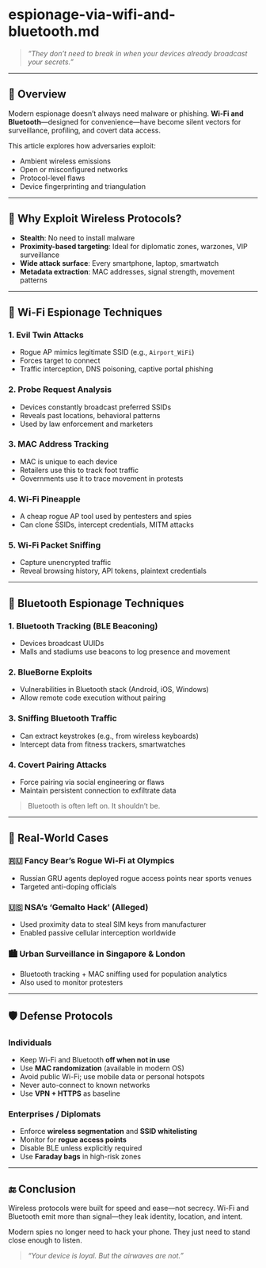 # espionage-via-wifi-and-bluetooth.md

> *“They don’t need to break in when your devices already broadcast your secrets.”*

---

## 📡 Overview

Modern espionage doesn’t always need malware or phishing. **Wi-Fi and Bluetooth**—designed for convenience—have become silent vectors for surveillance, profiling, and covert data access.

This article explores how adversaries exploit:

* Ambient wireless emissions
* Open or misconfigured networks
* Protocol-level flaws
* Device fingerprinting and triangulation

---

## 🎯 Why Exploit Wireless Protocols?

* **Stealth**: No need to install malware
* **Proximity-based targeting**: Ideal for diplomatic zones, warzones, VIP surveillance
* **Wide attack surface**: Every smartphone, laptop, smartwatch
* **Metadata extraction**: MAC addresses, signal strength, movement patterns

---

## 🧠 Wi-Fi Espionage Techniques

### 1. **Evil Twin Attacks**

* Rogue AP mimics legitimate SSID (e.g., `Airport_WiFi`)
* Forces target to connect
* Traffic interception, DNS poisoning, captive portal phishing

### 2. **Probe Request Analysis**

* Devices constantly broadcast preferred SSIDs
* Reveals past locations, behavioral patterns
* Used by law enforcement and marketers

### 3. **MAC Address Tracking**

* MAC is unique to each device
* Retailers use this to track foot traffic
* Governments use it to trace movement in protests

### 4. **Wi-Fi Pineapple**

* A cheap rogue AP tool used by pentesters and spies
* Can clone SSIDs, intercept credentials, MITM attacks

### 5. **Wi-Fi Packet Sniffing**

* Capture unencrypted traffic
* Reveal browsing history, API tokens, plaintext credentials

---

## 🔵 Bluetooth Espionage Techniques

### 1. **Bluetooth Tracking (BLE Beaconing)**

* Devices broadcast UUIDs
* Malls and stadiums use beacons to log presence and movement

### 2. **BlueBorne Exploits**

* Vulnerabilities in Bluetooth stack (Android, iOS, Windows)
* Allow remote code execution without pairing

### 3. **Sniffing Bluetooth Traffic**

* Can extract keystrokes (e.g., from wireless keyboards)
* Intercept data from fitness trackers, smartwatches

### 4. **Covert Pairing Attacks**

* Force pairing via social engineering or flaws
* Maintain persistent connection to exfiltrate data

> Bluetooth is often left on. It shouldn’t be.

---

## 🔬 Real-World Cases

### 🇷🇺 Fancy Bear’s Rogue Wi-Fi at Olympics

* Russian GRU agents deployed rogue access points near sports venues
* Targeted anti-doping officials

### 🇺🇸 NSA’s ‘Gemalto Hack’ (Alleged)

* Used proximity data to steal SIM keys from manufacturer
* Enabled passive cellular interception worldwide

### 🏙️ Urban Surveillance in Singapore & London

* Bluetooth tracking + MAC sniffing used for population analytics
* Also used to monitor protesters

---

## 🛡️ Defense Protocols

### Individuals

* Keep Wi-Fi and Bluetooth **off when not in use**
* Use **MAC randomization** (available in modern OS)
* Avoid public Wi-Fi; use mobile data or personal hotspots
* Never auto-connect to known networks
* Use **VPN + HTTPS** as baseline

### Enterprises / Diplomats

* Enforce **wireless segmentation** and **SSID whitelisting**
* Monitor for **rogue access points**
* Disable BLE unless explicitly required
* Use **Faraday bags** in high-risk zones

---

## 🔚 Conclusion

Wireless protocols were built for speed and ease—not secrecy. Wi-Fi and Bluetooth emit more than signal—they leak identity, location, and intent.

Modern spies no longer need to hack your phone. They just need to stand close enough to listen.

> *“Your device is loyal. But the airwaves are not.”*
